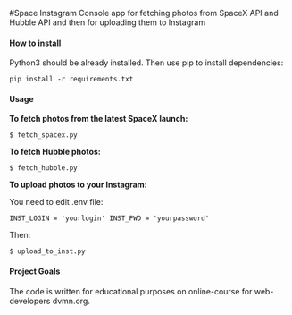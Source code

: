 #Space Instagram
Console app for fetching photos from SpaceX API and Hubble API and then for uploading them to Instagram

#### **How to install**

Python3 should be already installed. Then use pip to install dependencies:

`pip install -r requirements.txt`

#### **Usage**

**To fetch photos from the latest SpaceX launch:**

`$ fetch_spacex.py`

**To fetch Hubble photos:**

`$ fetch_hubble.py`

**To upload photos to your Instagram:**

You need to edit .env file: 

`INST_LOGIN = 'yourlogin'
INST_PWD = 'yourpassword'`

Then:

`$ upload_to_inst.py`

#### **Project Goals**

The code is written for educational purposes on online-course for web-developers dvmn.org.